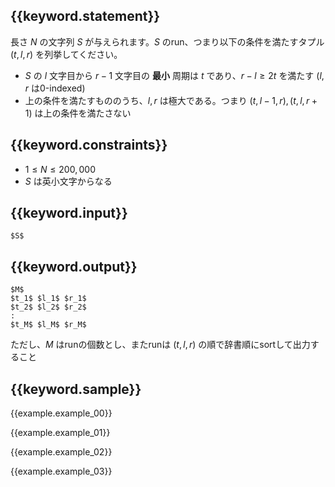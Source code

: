 ## {{keyword.statement}}
長さ $N$ の文字列 $S$ が与えられます。$S$ のrun、つまり以下の条件を満たすタプル $(t, l, r)$ を列挙してください。

- $S$ の $l$ 文字目から $r - 1$ 文字目の __最小__ 周期は $t$ であり、$r - l \geq 2t$ を満たす ($l$, $r$ は0-indexed)
- 上の条件を満たすもののうち、$l, r$ は極大である。つまり $(t, l - 1, r), (t, l, r + 1)$ は上の条件を満たさない

## {{keyword.constraints}}

- $1 \leq N \leq 200,000$
- $S$ は英小文字からなる


## {{keyword.input}}

```
$S$
```

## {{keyword.output}}

```
$M$
$t_1$ $l_1$ $r_1$
$t_2$ $l_2$ $r_2$
:
$t_M$ $l_M$ $r_M$
```

ただし、$M$ はrunの個数とし、またrunは $(t, l, r)$ の順で辞書順にsortして出力すること

## {{keyword.sample}}

{{example.example_00}}

{{example.example_01}}

{{example.example_02}}

{{example.example_03}}
